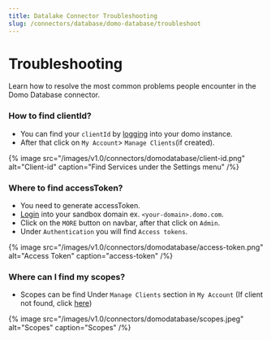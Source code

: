 ```yaml
---
title: Datalake Connector Troubleshooting
slug: /connectors/database/domo-database/troubleshoot
---
```


# Troubleshooting

Learn how to resolve the most common problems people encounter in the Domo Database connector.

### How to find clientId?
* You can find your `clientId` by [logging](https://developer.domo.com/) into your domo instance.
* After that click on `My Account`> `Manage Clients`(if created).

{% image
src="/images/v1.0/connectors/domodatabase/client-id.png"
alt="Client-id"
caption="Find Services under the Settings menu" /%}

### Where to find accessToken?
* You need to generate accessToken.
* [Login](https://www.domo.com/login) into your sandbox domain ex. `<your-domain>.domo.com`.
* Click on the `MORE` button on navbar, after that click on `Admin`.
* Under `Authentication` you will find `Access tokens`.

{% image
src="/images/v1.0/connectors/domodatabase/access-token.png"
alt="Access Token"
caption="access-token" /%}


### Where can I find my scopes?
* Scopes can be find Under `Manage Clients` section in `My Account` (If client not found, click [here](#how-to-find-clientid))

{% image
src="/images/v1.0/connectors/domodatabase/scopes.jpeg"
alt="Scopes"
caption="Scopes" /%}




